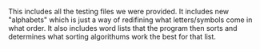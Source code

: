 This includes all the testing files we were provided. It includes new "alphabets" which is just a way of redifining what letters/symbols come in what order. It also includes 
word lists that the program then sorts and determines what sorting algorithums work the best for that list.
